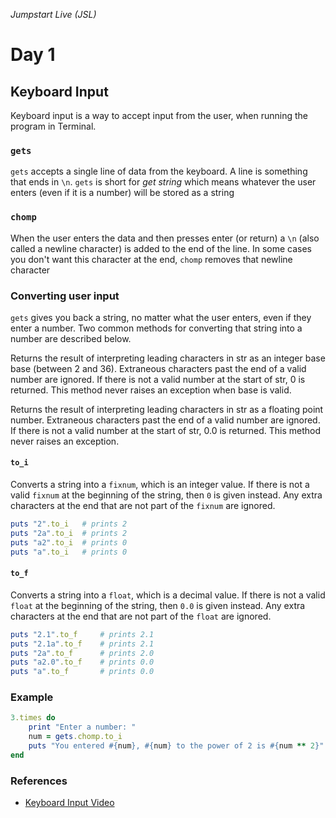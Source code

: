 _Jumpstart Live (JSL)_
# Day 1
## Keyboard Input
Keyboard input is a way to accept input from the user, when running the program in Terminal.

### `gets`
`gets` accepts a single line of data from the keyboard. A line is something that ends in `\n`. `gets` is short for _get string_ which means whatever the user enters (even if it is a number) will be stored as a string

### `chomp`
When the user enters the data and then presses enter (or return) a `\n` (also called a newline character) is added to the end of the line. In some cases you don't want this character at the end, `chomp` removes that newline character

### Converting user input
`gets` gives you back a string, no matter what the user enters, even if they enter a number. Two common methods for converting that string into a number are described below.

Returns the result of interpreting leading characters in str as an integer base base (between 2 and 36). Extraneous characters past the end of a valid number are ignored. If there is not a valid number at the start of str, 0 is returned. This method never raises an exception when base is valid.

Returns the result of interpreting leading characters in str as a floating point number. Extraneous characters past the end of a valid number are ignored. If there is not a valid number at the start of str, 0.0 is returned. This method never raises an exception.

#### `to_i`
Converts a string into a `fixnum`, which is an integer value. If there is not a valid `fixnum` at the beginning of the string, then `0` is given instead. Any extra characters at the end that are not part of the `fixnum` are ignored.

```ruby
puts "2".to_i	# prints 2
puts "2a".to_i	# prints 2
puts "a2".to_i	# prints 0
puts "a".to_i	# prints 0
```

#### `to_f`
Converts a string into a `float`, which is a decimal value. If there is not a valid `float` at the beginning of the string, then `0.0` is given instead. Any extra characters at the end that are not part of the `float` are ignored.

```ruby
puts "2.1".to_f		# prints 2.1
puts "2.1a".to_f	# prints 2.1
puts "2a".to_f		# prints 2.0
puts "a2.0".to_f	# prints 0.0
puts "a".to_f		# prints 0.0
```

### Example

```ruby
3.times do
	print "Enter a number: "
	num = gets.chomp.to_i
	puts "You entered #{num}, #{num} to the power of 2 is #{num ** 2}"
end
```

### References
* [Keyboard Input Video](https://adaacademy.hosted.panopto.com/Panopto/Pages/Viewer.aspx?id=9c2c9fdc-19e6-4e37-b5dc-6a57054a83ec)
